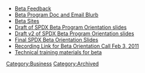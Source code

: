   - [Beta Feedback](Business_Team/Beta_Program/Feedback "wikilink")
  - [Beta Program Doc and Email
    Blurb](Business_Team/Beta_Program/Doc_and_Email_Blurb "wikilink")
  - [Beta Sites](Business_Team/Beta_Program/Sites "wikilink")
  - [Draft of SPDX Beta Program Orientation
    slides](Business_Team/Beta_Program/Draft_Orientation_Slides "wikilink")
  - [Draft v2 of SPDX Beta Program Orientation
    slides](Business_Team/Beta_Program/Draft_v2_Orientation_Slides "wikilink")
  - [Final SPDX Beta Orientation
    Slides](Business_Team/Beta_Program/Final_Orientation_Slides "wikilink")
  - [Recording Link for Beta Orientation Call Feb 3,
    2011](Business_Team/Beta_Program/Recording_Link_Beta_Orientation_Call_Feb_3_2011 "wikilink")
  - [Technical training materials for
    beta](Business_Team/Beta_Program/Technical_Training_Materials "wikilink")

[Category:Business](Category:Business "wikilink")
[Category:Archived](Category:Archived "wikilink")
